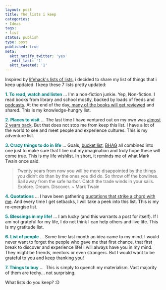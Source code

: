 ```yaml
---
layout: post
title: The lists i keep
categories:
- Ideas
tags:
- list
status: publish
type: post
published: true
meta:
  aktt_notify_twitter: 'yes'
  _edit_last: '1'
  aktt_tweeted: '1'
---
```

Inspired by <a class="vt-p" href="http://www.lifehack.org/articles/productivity/9-lists-to-keep-updated-and-keep-handy.html">lifehack's lists of lists</a>, i decided to share my list of things that i keep updated. I keep these 7 lists pretty updated:

<span style="color: #008080;"><strong>1. To read, watch and listen</strong></span> ... I'm a non-fiction junkie. Yep, Non-fiction. I read books from library and school mostly, backed by loads of feeds and <a class="vt-p" href="/anatomy-of-my-itunes/">podcasts</a>. At the end of the day,<a class="vt-p" href="/category/book-reviews/"> many of the books will get reviewed</a> and shared. This is my knowledge-hungry list.

<span style="color: #008080;"><strong>2. Places to visit</strong></span> ... The last time I have ventured out on my own was <a class="vt-p" href="/when-dreams-come-true/">almost 2 years back</a>. But that does not stop me from keep this list. I have a lot of the world to see and meet people and experience cultures. This is my adventure list.

<span style="color: #008080;"><strong>3. Crazy things to do in life</strong></span> ... Goals, <a class="vt-p" href="http://www.squidoo.com/100things">bucket list</a>, <a class="vt-p" href="http://en.wikipedia.org/wiki/Big_Hairy_Audacious_Goal">BHAG</a> all combined into one just to make sure that I live out my imagination and truly hope these will come true. This is my life wishlist. In short, it reminds me of what Mark Twain once said:
<blockquote>Twenty years from now you will be more disappointed by the things you didn’t do than by the ones you did do. So throw off the bowlines. Sail away from the safe harbor. Catch the trade winds in your sails. Explore. Dream. Discover.
~ Mark Twain</blockquote>
<span style="color: #008080;"><strong>4. Quotations</strong></span> ... I have been gathering <a class="vt-p" href="/mind/">quotations that strike a chord with me</a>. And every time I get setbacks, I will take a peek into this list. This is my re-energise list.

<span style="color: #008080;"><strong>5. Blessings in my life!</strong></span> ... I am lucky (and this warrants a post for itself). If I am not grateful for my life, I do not think I can help others and live life. This is my gratitude list.

<span style="color: #008080;"><strong>6. List of people</strong></span> ... Some time last month an idea came to my mind. I would never want to forget the people who gave me that first chance, that first break to discover and experience life! I will always have you in my mind. They might be friends, mentors or even strangers. But I would want to be grateful to you and keep thanking you!

<span style="color: #008080;"><strong>7. Things to buy</strong></span> ...  This is simply to quench my materialism. Vast majority of them are techy... not surprising.

What lists do you keep? :D
